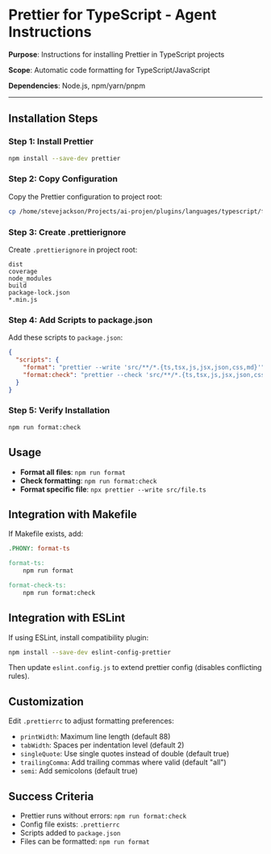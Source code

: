 # Prettier for TypeScript - Agent Instructions

**Purpose**: Instructions for installing Prettier in TypeScript projects

**Scope**: Automatic code formatting for TypeScript/JavaScript

**Dependencies**: Node.js, npm/yarn/pnpm

---

## Installation Steps

### Step 1: Install Prettier

```bash
npm install --save-dev prettier
```

### Step 2: Copy Configuration

Copy the Prettier configuration to project root:

```bash
cp /home/stevejackson/Projects/ai-projen/plugins/languages/typescript/formatters/prettier/config/.prettierrc .prettierrc
```

### Step 3: Create .prettierignore

Create `.prettierignore` in project root:

```
dist
coverage
node_modules
build
package-lock.json
*.min.js
```

### Step 4: Add Scripts to package.json

Add these scripts to `package.json`:

```json
{
  "scripts": {
    "format": "prettier --write 'src/**/*.{ts,tsx,js,jsx,json,css,md}'",
    "format:check": "prettier --check 'src/**/*.{ts,tsx,js,jsx,json,css,md}'"
  }
}
```

### Step 5: Verify Installation

```bash
npm run format:check
```

## Usage

- **Format all files**: `npm run format`
- **Check formatting**: `npm run format:check`
- **Format specific file**: `npx prettier --write src/file.ts`

## Integration with Makefile

If Makefile exists, add:

```makefile
.PHONY: format-ts

format-ts:
	npm run format

format-check-ts:
	npm run format:check
```

## Integration with ESLint

If using ESLint, install compatibility plugin:

```bash
npm install --save-dev eslint-config-prettier
```

Then update `eslint.config.js` to extend prettier config (disables conflicting rules).

## Customization

Edit `.prettierrc` to adjust formatting preferences:

- `printWidth`: Maximum line length (default 88)
- `tabWidth`: Spaces per indentation level (default 2)
- `singleQuote`: Use single quotes instead of double (default true)
- `trailingComma`: Add trailing commas where valid (default "all")
- `semi`: Add semicolons (default true)

## Success Criteria

- Prettier runs without errors: `npm run format:check`
- Config file exists: `.prettierrc`
- Scripts added to `package.json`
- Files can be formatted: `npm run format`
